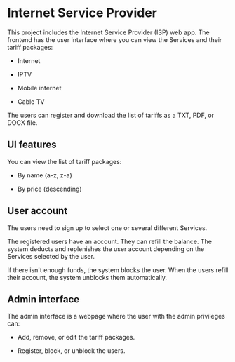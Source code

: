 # Internet Service Provider

This project includes the Internet Service Provider (ISP) web app. The frontend has the user interface where you can view the Services and their tariff packages:

- Internet

- IPTV

- Mobile internet

- Cable TV

The users can register and download the list of tariffs as a TXT, PDF, or DOCX file.

## UI features

You can view the list of tariff packages:

- By name (a-z, z-a)

- By price (descending)

## User account

The users need to sign up to select one or several different Services.

The registered users have an account. They can refill the balance. The system deducts and replenishes the user account depending on the Services selected by the user.

If there isn't enough funds, the system blocks the user. When the users refill their account, the system unblocks them automatically.

## Admin interface

The admin interface is a webpage where the user with the admin privileges can:

- Add, remove, or edit the tariff packages.

- Register, block, or unblock the users.
